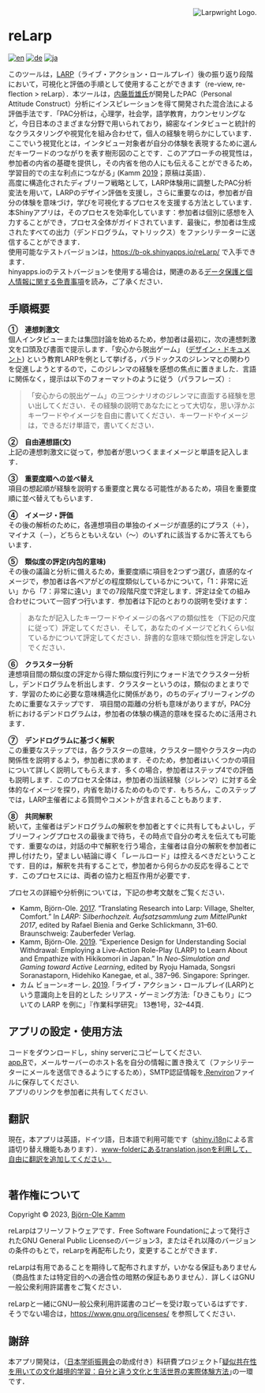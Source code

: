 <picture>
  <source media="(prefers-color-scheme: dark)" srcset="https://www.larpwright.online/assets/rl-logo_wh.png">
  <source media="(prefers-color-scheme: light)" srcset="https://www.larpwright.online/assets/rl-logo_bl.png">
  <img align="right" alt="Larpwright Logo." src="https://www.larpwright.online/assets/rl-logo_bl.png">
</picture>

# reLarp
[![en](https://img.shields.io/badge/lang-en-blue.svg)](https://github.com/larpgit/relarp/blob/main/README.md)
[![de](https://img.shields.io/badge/lang-de-green.svg)](https://github.com/larpgit/relarp/blob/main/README.de.md)
[![ja](https://img.shields.io/badge/lang-ja-red.svg)](https://github.com/larpgit/relarp/blob/main/README.ja.md)

このツールは，[LARP](https://nordiclarp.org/wiki/Larp)（ライブ・アクション・ロールプレイ）後の振り返り段階において，可視化と評価の手順として使用することができます（re-view, re-flection > reLarp）．本ツールは，[内藤哲雄氏](https://pacanalysis.jimdofree.com/)が開発したPAC（Personal Attitude Construct）分析にインスピレーションを得て開発された混合法による評価手法です．｢PAC分析は，心理学，社会学，語学教育，カウンセリングなど，今日日本のさまざまな分野で用いられており，綿密なインタビューと統計的なクラスタリングや視覚化を組み合わせて，個人の経験を明らかにしています．ここでいう視覚化とは，インタビュー対象者が自分の体験を表現するために選んだキーワードのつながりを表す樹形図のことです．このアプローチの視覚性は，参加者の内省の基礎を提供し，その内省を他の人にも伝えることができるため，学習目的での主な利点につながる｣ (Kamm [2019](https://doi.org/10.1007/978-981-13-8039-6_36)；原稿は英語）．<br/>
高度に構造化されたディブリーフ戦略として，LARP体験用に調整したPAC分析変法を用いて，LARPのデザイン評価を支援し，さらに重要なのは，参加者が自分の体験を意味づけ，学びを可視化するプロセスを支援する方法としています．<br/>
本Shinyアプリは，そのプロセスを効率化しています：参加者は個別に感想を入力することができ，プロセス全体がガイドされています．最後に，参加者は生成されたすべての出力（デンドログラム，マトリックス）をファシリテーターに送信することができます． <br/>
使用可能なテストバージョンは，https://b-ok.shinyapps.io/reLarp/ で入手できます．<br/>
hinyapps.ioのテストバージョンを使用する場合は，関連のある[データ保護と個人情報に関する免責事項](https://www.larpwright.online/relarp/#data_privacy)を読み，ご了承ください．

## 手順概要
**①　連想刺激文**<br/>
個人インタビューまたは集団討論を始めるため，参加者は最初に，次の連想刺激文を口頭及び書面で提示します．「安心から脱出ゲーム」 ([デザイン・ドキュメント](https://www.b-ok.de/vsc_larp/)) という教育LARPを例として挙げる，パラドックスのジレンマとの関わりを促進しようとするので，このジレンマの経験を感想の焦点に置きました．言語に関係なく，提示は以下のフォーマットのように従う（パラフレーズ）:
> 「安心からの脱出ゲーム」の三つシナリオのジレンマに直面する経験を思い出してください．その経験の説明であなたにとって大切な，思い浮かぶキーワードやイメージを自由に書いてください．キーワードやイメージは，できるだけ単語で，書いてください．

**②　自由連想語(文)**<br/>
上記の連想刺激文に従って，参加者が思いつくままイメージと単語を記入します．

**③　重要度順への並べ替え**<br/>
項目の想起順が経験を説明する重要度と異なる可能性があるため，項目を重要度順に並べ替えてもらいます．

**④　イメージ・評価**<br/>
その後の解析のために，各連想項目の単独のイメージが直感的にプラス（＋），マイナス（－），どちらともいえない（〜）のいずれに該当するかに答えてもらいます．

**⑤　類似度の評定(内包的意味)**<br/>
その後の議論と分析に備えるため，重要度順に項目を2つずつ選び，直感的なイメージで，参加者は各ペアがどの程度類似しているかについて，「1：非常に近い」から「7：非常に遠い」までの7段階尺度で評定します．評定は全ての組み合わせについて一回ずつ行います．参加者は下記のとおりの説明を受けます：
> あなたが記入したキーワードやイメージの各ペアの類似性を（下記の尺度に従って）評定してください．そして，あなたのイメージでどれくらい似ているかについて評定してください．辞書的な意味で類似性を評定しないでください．

**⑥　クラスター分析**<br/>
連想項目間の類似度の評定から得た類似度行列にウォード法でクラスター分析し，デンドログラムを析出します．クラスターというのは，類似のまとまりです．学習のために必要な意味構造化に関係があり，のちのディブリーフィングのために重要なステップです．
項目間の距離の分析も意味がありますが，PAC分析におけるデンドログラムは，参加者の体験の構造的意味を探るために活用されます．

**⑦　デンドログラムに基づく解釈**<br/>
この重要なステップでは，各クラスターの意味，クラスター間やクラスター内の関係性を説明するよう，参加者に求めます．そのため，参加者はいくつかの項目について詳しく説明してもらえます．多くの場合，参加者はステップ4での評価も説明します．このプロセス全体は，参加者の当該経験（ジレンマ）に対する全体的なイメージを探り，内省を助けるためのものです．もちろん，このステップでは，LARP主催者による質問やコメントが含まれることもあります．

**⑧　共同解釈**<br/>
続いて，主催者はデンドログラムの解釈を参加者とすぐに共有してもよいし，デブリーフィングプロセスの最後まで待ち，その時点で自分の考えを伝えても可能です．重要なのは，対話の中で解釈を行う場合，主催者は自分の解釈を参加者に押し付けたり，望ましい結論に導く「レールロード」は控えるべきだということです．目的は，解釈を共有することで，参加者から何らかの反応を得ることです．このプロセスには、両者の協力と相互作用が必要です．

プロセスの詳細や分析例については，下記の参考文献をご覧ください．<br/>
- Kamm, Björn-Ole. [2017](https://www.academia.edu/98921787/Translating_Research_into_Larp_Village_Shelter_Comfort). “Translating Research into Larp: Village, Shelter, Comfort.” In *LARP: Silberhochzeit. Aufsatzsammlung zum MittelPunkt 2017*, edited by Rafael Bienia and Gerke Schlickmann, 31–60. Braunschweig: Zauberfeder Verlag.<br/>
- Kamm, Björn-Ole. [2019](https://doi.org/10.1007/978-981-13-8039-6_36). “Experience Design for Understanding Social Withdrawal: Employing a Live-Action Role-Play (LARP) to Learn About and Empathize with Hikikomori in Japan.” In *Neo-Simulation and Gaming toward Active Learning*, edited by Ryoju Hamada, Songsri Soranastaporn, Hidehiko Kanegae, et al., 387–96. Singapore: Springer.<br/>
- カム ビョーン=オーレ. [2019](https://doi.org/10.32191/jjos.13.1_32). ｢ライブ・アクション・ロールプレイ(LARP)という意識向上を目的とした シリアス・ゲーミング方法:「ひきこもり」についての LARP を例に」『作業科学研究』 13巻1号，32–44頁.

## アプリの設定・使用方法
コードをダウンロードし，shiny serverにコピーしてください.<br/>
[app.R](app.R)で，メールサーバーのホスト名を自分の情報に置き換えて（ファシリテーターにメールを送信できるようにするため），SMTP認証情報を[.Renviron](.Renviron)ファイルに保存してください.<br/>
アプリのリンクを参加者に共有してください.

## 翻訳
現在，本アプリは英語，ドイツ語，日本語で利用可能です（[shiny.i18n](https://github.com/Appsilon/shiny.i18n)による言語切り替え機能もあります）．www-folderにあるtranslation.jsonを利用して，自由に翻訳を追加してください．<br/><br/>

## 著作権について
Copyright &copy; 2023, [Björn-Ole Kamm](https://www.b-ok.de)

reLarpはフリーソフトウェアです．Free Software Foundationによって発行されたGNU General Public Licenseのバージョン3，またはそれ以降のバージョンの条件のもとで，reLarpを再配布したり，変更することができます．

reLarpは有用であることを期待して配布されますが，いかなる保証もありません（商品性または特定目的への適合性の暗黙の保証もありません）．詳しくはGNU一般公衆利用許諾書をご覧ください．

reLarpと一緒にGNU一般公衆利用許諾書のコピーを受け取っているはずです．そうでない場合は，https://www.gnu.org/licenses/ を参照してください．

## 謝辞
本アプリ開発は，（[日本学術振興会](https://www.jsps.go.jp/english/)の助成付き）科研費プロジェクト｢[疑似共在性を用いての文化越境的学習：自分と違う文化と生活世界の実際体験方法](https://kaken.nii.ac.jp/en/grant/KAKENHI-PROJECT-19KT0028/)｣の一環です．
